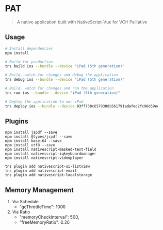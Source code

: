 # PAT

> A native application built with NativeScript-Vue for VCH Palliative

## Usage

``` bash
# Install dependencies
npm install

# Build for production
tns build ios --bundle --device "iPad (5th generation)"

# Build, watch for changes and debug the application
tns debug ios --bundle --device "iPad (5th generation)"

# Build, watch for changes and run the application
tns run ios --bundle --device "iPad (5th generation)"

# Deploy the application to our iPad
tns deploy ios --bundle --device 93ff730c6579308b561791adafec2fc96d59eec4 --clean
```

## Plugins
```
npm install jspdf --save
npm install @types/jspdf --save
npm install base-64 --save
npm install utf8 --save
npm install nativescript-masked-text-field
npm install nativescript-iqkeyboardmanager
npm install nativescript-videoplayer

tns plugin add nativescript-ui-listview
tns plugin add nativescript-email
tns plugin add nativescript-localstorage
```

## Memory Management
1. Via Schedule
	- "gcThrottleTime": 1000
2. Via Ratio
	- "memoryCheckInterval": 500,
	- "freeMemoryRatio": 0.20
